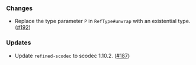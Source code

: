### Changes

* Replace the type parameter `P` in `RefType#unwrap` with an
  existential type. ([#192])

### Updates

* Update `refined-scodec` to scodec 1.10.2. ([#187])

[#187]: https://github.com/fthomas/refined/pull/187
[#192]: https://github.com/fthomas/refined/pull/192
